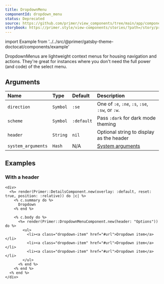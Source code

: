 ```yaml
---
title: DropdownMenu
componentId: dropdown_menu
status: Deprecated
source: https://github.com/primer/view_components/tree/main/app/components/primer/dropdown_menu_component.rb
storybook: https://primer.style/view-components/stories/?path=/story/primer-dropdown-menu-component
---
```


import Example from '../../src/@primer/gatsby-theme-doctocat/components/example'

<!-- Warning: AUTO-GENERATED file, do not edit. Add code comments to your Ruby instead <3 -->

DropdownMenus are lightweight context menus for housing navigation and actions.
They're great for instances where you don't need the full power (and code)
of the select menu.

## Arguments

| Name | Type | Default | Description |
| :- | :- | :- | :- |
| `direction` | `Symbol` | `:se` | One of `:e`, `:ne`, `:s`, `:se`, `:sw`, or `:w`. |
| `scheme` | `Symbol` | `:default` | Pass `:dark` for dark mode theming |
| `header` | `String` | `nil` | Optional string to display as the header |
| `system_arguments` | `Hash` | N/A | [System arguments](/system-arguments) |

## Examples

### With a header

<Example src="<div>  <details data-view-component='true' class='position-relative details-overlay details-reset'>  <summary role='button' data-view-component='true' class='btn'>          Dropdown  </summary>  <div data-view-component='true'>      <details-menu role='menu' data-view-component='true' class='dropdown-menu dropdown-menu-se'>    <div class='dropdown-header'>      Options    </div>          <ul>          <li><a class='dropdown-item' href='#url'>Dropdown item</a></li>          <li><a class='dropdown-item' href='#url'>Dropdown item</a></li>          <li><a class='dropdown-item' href='#url'>Dropdown item</a></li>        </ul></details-menu></div></details></div>" />

```erb
<div>
  <%= render(Primer::DetailsComponent.new(overlay: :default, reset: true, position: :relative)) do |c| %>
    <% c.summary do %>
      Dropdown
    <% end %>

    <% c.body do %>
      <%= render(Primer::DropdownMenuComponent.new(header: "Options")) do %>
        <ul>
          <li><a class="dropdown-item" href="#url">Dropdown item</a></li>
          <li><a class="dropdown-item" href="#url">Dropdown item</a></li>
          <li><a class="dropdown-item" href="#url">Dropdown item</a></li>
        </ul>
      <% end %>
    <% end %>
  <% end %>
</div>
```
